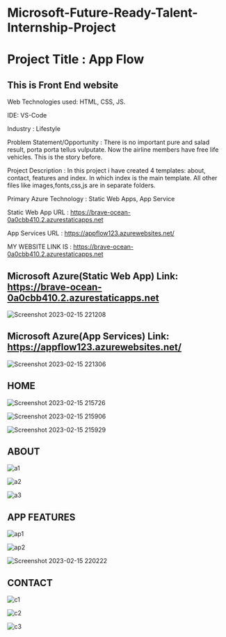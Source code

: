 # Microsoft-Future-Ready-Talent-Internship-Project

# Project Title : App Flow

## This is Front End website

Web Technologies used: HTML, CSS, JS.

IDE: VS-Code

Industry : Lifestyle

Problem Statement/Opportunity : There is no important pure and salad result, porta porta tellus vulputate. Now the airline members have free life vehicles. This is the story before.

Project Description : In this project i have created 4 templates: about, contact, features and index. 
In which index is the main template.
All other files like images,fonts,css,js are in separate folders.

Primary Azure Technology : Static Web Apps, App Service

Static Web App URL : https://brave-ocean-0a0cbb410.2.azurestaticapps.net

App Services URL : https://appflow123.azurewebsites.net/

MY WEBSITE LINK IS : https://brave-ocean-0a0cbb410.2.azurestaticapps.net

## Microsoft Azure(Static Web App) Link: https://brave-ocean-0a0cbb410.2.azurestaticapps.net
![Screenshot 2023-02-15 221208](https://user-images.githubusercontent.com/119175355/219094924-f5c1fa9a-7c6d-4a7d-80e1-f6cfbb2acbe1.png)


## Microsoft Azure(App Services) Link: https://appflow123.azurewebsites.net/
![Screenshot 2023-02-15 221306](https://user-images.githubusercontent.com/119175355/219095182-0425cfac-97f9-4e26-a51c-f26da693fc95.png)


## HOME
![Screenshot 2023-02-15 215726](https://user-images.githubusercontent.com/119175355/219092992-3961ceb8-6005-4363-9be5-505afc20fb6f.png)


![Screenshot 2023-02-15 215906](https://user-images.githubusercontent.com/119175355/219093242-e6999d85-9013-4b0a-8bcc-69fa0007afba.png)


![Screenshot 2023-02-15 215929](https://user-images.githubusercontent.com/119175355/219093284-1578e799-368b-4a4d-a9aa-7cdd09ed04f6.png)


## ABOUT
![a1](https://user-images.githubusercontent.com/119175355/219093322-c39c182f-c9b1-439a-ba7c-5ea6aa2c3518.png)


![a2](https://user-images.githubusercontent.com/119175355/219093352-11bdf3ab-2f96-451d-91d8-ee80b581f41b.png)


![a3](https://user-images.githubusercontent.com/119175355/219093403-875082c7-8159-43ac-b958-2ca4e9a2b957.png)


## APP FEATURES
![ap1](https://user-images.githubusercontent.com/119175355/219093669-57afa864-b8ff-433d-b746-990bf8f7e3e2.png)


![ap2](https://user-images.githubusercontent.com/119175355/219093699-d94950c1-8fed-4121-bff2-38ac68bea60e.png)


![Screenshot 2023-02-15 220222](https://user-images.githubusercontent.com/119175355/219093778-791b5e5e-30c6-42f8-afa3-66f332dc4e10.png)


## CONTACT
![c1](https://user-images.githubusercontent.com/119175355/219093882-40de80de-8e57-4de4-aa82-7b5989cd33a0.png)


![c2](https://user-images.githubusercontent.com/119175355/219093905-e63c041f-d742-443c-b61d-f2965b4836c0.png)


![c3](https://user-images.githubusercontent.com/119175355/219093940-034ed280-8db5-47e2-9303-50ed61e56a76.png)

